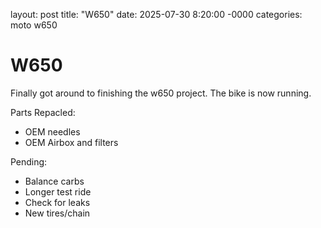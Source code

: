layout: post
title: "W650"
date: 2025-07-30 8:20:00 -0000
categories: moto w650

# W650 
Finally got around to finishing the w650 project. The bike is now running. 

Parts Repacled: 

- OEM needles
- OEM Airbox and filters

Pending:
- Balance carbs
- Longer test ride
- Check for leaks
- New tires/chain
  
